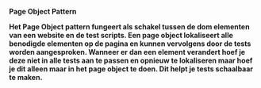 <b>Page Object Pattern<b/>

Het Page Object pattern fungeert als schakel tussen de dom elementen van een website en de test scripts. Een page object lokaliseert alle benodigde elementen op de pagina en kunnen vervolgens door de tests worden aangesproken. Wanneer er dan een element verandert hoef je deze niet in alle tests aan te passen en opnieuw te lokaliseren maar hoef je dit alleen maar in het page object te doen. Dit helpt je tests schaalbaar te maken. 
